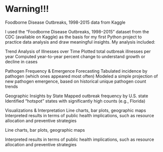 # Warning!!!
Foodborne Disease Outbreaks, 1998-2015 data from Kaggle


I used the “Foodborne Disease Outbreaks, 1998–2015” dataset from the CDC (available on Kaggle) as the basis for my first Python project to practice data analysis and draw meaningful insights. 
My analysis included:

Trend Analysis of Illnesses over Time
  Plotted total outbreak illnesses per year
  Computed year-to-year percent change to understand growth or decline in cases

Pathogen Frequency & Emergence Forecasting
  Tabulated incidence by pathogen (which ones appeared most often)
  Modeled a simple projection of new pathogen emergence, based on historical unique pathogen count trends

Geographic Insights by State
  Mapped outbreak frequency by U.S. state
  Identified “hotspot” states with significantly high counts (e.g., Florida)

Visualizations & Interpretation
  Line charts, bar plots, geographic maps
  Interpreted results in terms of public health implications, such as resource allocation and preventive strategies






Line charts, bar plots, geographic maps

Interpreted results in terms of public health implications, such as resource allocation and preventive strategies
